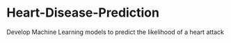 # Heart-Disease-Prediction
Develop Machine Learning models to predict the likelihood of a heart attack
